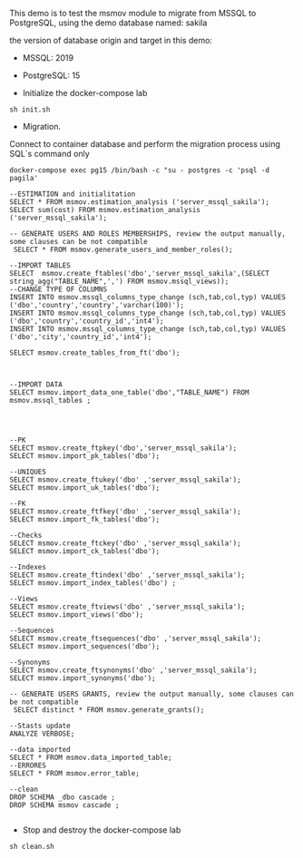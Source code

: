 This demo is to test the msmov module to migrate from MSSQL to PostgreSQL, using the demo database named: sakila

the version of database origin and target in this demo:

* MSSQL: 2019
* PostgreSQL: 15

* Initialize the docker-compose  lab
```
sh init.sh
```
* Migration.

Connect to container database and perform the migration process using SQL`s command only

`docker-compose exec pg15 /bin/bash -c "su - postgres -c 'psql -d pagila'`

```
--ESTIMATION and initialitation
SELECT * FROM msmov.estimation_analysis ('server_mssql_sakila'); 
SELECT sum(cost) FROM msmov.estimation_analysis ('server_mssql_sakila'); 

-- GENERATE USERS AND ROLES MEMBERSHIPS, review the output manually, some clauses can be not compatible 
 SELECT * FROM msmov.generate_users_and_member_roles();

--IMPORT TABLES
SELECT  msmov.create_ftables('dbo','server_mssql_sakila',(SELECT string_agg("TABLE_NAME",',') FROM msmov.mssql_views)); 
--CHANGE TYPE OF COLUMNS
INSERT INTO msmov.mssql_columns_type_change (sch,tab,col,typ) VALUES ('dbo','country','country','varchar(100)');
INSERT INTO msmov.mssql_columns_type_change (sch,tab,col,typ) VALUES ('dbo','country','country_id','int4');
INSERT INTO msmov.mssql_columns_type_change (sch,tab,col,typ) VALUES ('dbo','city','country_id','int4');

SELECT msmov.create_tables_from_ft('dbo');



--IMPORT DATA
SELECT msmov.import_data_one_table('dbo',"TABLE_NAME") FROM msmov.mssql_tables ;




--PK
SELECT msmov.create_ftpkey('dbo','server_mssql_sakila');
SELECT msmov.import_pk_tables('dbo');

--UNIQUES
SELECT msmov.create_ftukey('dbo' ,'server_mssql_sakila');
SELECT msmov.import_uk_tables('dbo'); 

--FK
SELECT msmov.create_ftfkey('dbo' ,'server_mssql_sakila');
SELECT msmov.import_fk_tables('dbo');

--Checks
SELECT msmov.create_ftckey('dbo' ,'server_mssql_sakila');
SELECT msmov.import_ck_tables('dbo');

--Indexes
SELECT msmov.create_ftindex('dbo' ,'server_mssql_sakila');
SELECT msmov.import_index_tables('dbo') ;

--Views
SELECT msmov.create_ftviews('dbo' ,'server_mssql_sakila');
SELECT msmov.import_views('dbo');

--Sequences
SELECT msmov.create_ftsequences('dbo' ,'server_mssql_sakila'); 
SELECT msmov.import_sequences('dbo'); 

--Synonyms
SELECT msmov.create_ftsynonyms('dbo' ,'server_mssql_sakila'); 
SELECT msmov.import_synonyms('dbo'); 

-- GENERATE USERS GRANTS, review the output manually, some clauses can be not compatible 
 SELECT distinct * FROM msmov.generate_grants();

--Stasts update
ANALYZE VERBOSE;

--data imported
SELECT * FROM msmov.data_imported_table;
--ERRORES
SELECT * FROM msmov.error_table;

--clean
DROP SCHEMA _dbo cascade ;
DROP SCHEMA msmov cascade ;


```

* Stop and destroy the docker-compose  lab
```
sh clean.sh
```



